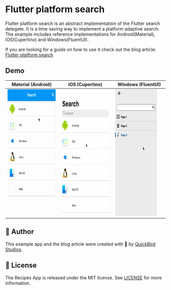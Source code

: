 # Flutter platform search

Flutter platform search is an abstract implementation of the Flutter search delegate. It is a time saving way to implement a platform adaptive search. 
The example includes reference implementations for Android(Material), iOS(Cupertino) and Windows(FluentUI).

If you are looking for a guide on how to use it check out the blog article: [Flutter platform search](https://www.quickbirdstudios.de/blog/flutter-platform-search)


## Demo  

| Material (Android)        | iOS (Cupertino)           | Windows (FluentUI)  |
| :------------: |:-------------:| :-----:|
|<img src="assets/gif/android_search_demo.gif" alt="drawing" style="width:250px;height:400px;"/>| <img src="assets/gif/iOS_search_demo.gif" alt="drawing" style="width:250px;height:400px;"/> |<img src="assets/gif/windows_search_demo.gif" alt="drawing" style="width:250px;height:400px;"/> |

## 👤 Author 

This example app and the blog article were created with 💙 by [QuickBird Studios](https://quickbirdstudios.com/).

## 📃 License

The Recipes App is released under the MIT license. See [LICENSE](LICENSE) for more information.